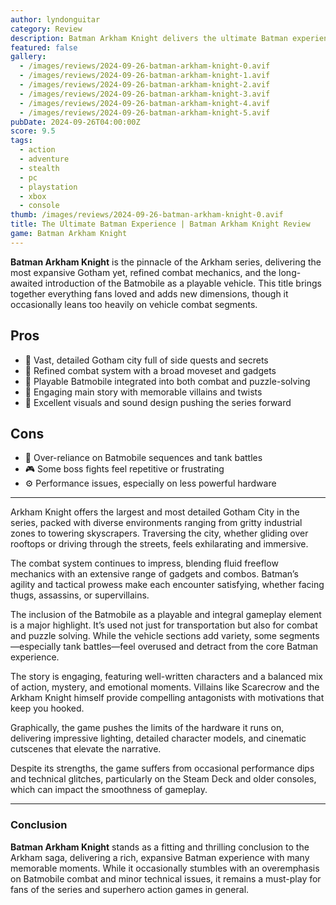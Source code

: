 ```yaml
---
author: lyndonguitar
category: Review
description: Batman Arkham Knight delivers the ultimate Batman experience with an expansive Gotham, refined combat, and the long-awaited Batmobile, though it occasionally leans too heavily on vehicle segments.
featured: false
gallery:
  - /images/reviews/2024-09-26-batman-arkham-knight-0.avif
  - /images/reviews/2024-09-26-batman-arkham-knight-1.avif
  - /images/reviews/2024-09-26-batman-arkham-knight-2.avif
  - /images/reviews/2024-09-26-batman-arkham-knight-3.avif
  - /images/reviews/2024-09-26-batman-arkham-knight-4.avif
  - /images/reviews/2024-09-26-batman-arkham-knight-5.avif
pubDate: 2024-09-26T04:00:00Z
score: 9.5
tags:
  - action
  - adventure
  - stealth
  - pc
  - playstation
  - xbox
  - console
thumb: /images/reviews/2024-09-26-batman-arkham-knight-0.avif
title: The Ultimate Batman Experience | Batman Arkham Knight Review
game: Batman Arkham Knight
---
```


**Batman Arkham Knight** is the pinnacle of the Arkham series, delivering the most expansive Gotham yet, refined combat mechanics, and the long-awaited introduction of the Batmobile as a playable vehicle. This title brings together everything fans loved and adds new dimensions, though it occasionally leans too heavily on vehicle combat segments.

## Pros
- 🌆 Vast, detailed Gotham city full of side quests and secrets  
- 🦇 Refined combat system with a broad moveset and gadgets  
- 🚗 Playable Batmobile integrated into both combat and puzzle-solving  
- 🎯 Engaging main story with memorable villains and twists  
- 🎨 Excellent visuals and sound design pushing the series forward  

## Cons
- 🚙 Over-reliance on Batmobile sequences and tank battles  
- 🎮 Some boss fights feel repetitive or frustrating  
- ⚙️ Performance issues, especially on less powerful hardware  

---

Arkham Knight offers the largest and most detailed Gotham City in the series, packed with diverse environments ranging from gritty industrial zones to towering skyscrapers. Traversing the city, whether gliding over rooftops or driving through the streets, feels exhilarating and immersive.

The combat system continues to impress, blending fluid freeflow mechanics with an extensive range of gadgets and combos. Batman’s agility and tactical prowess make each encounter satisfying, whether facing thugs, assassins, or supervillains.

The inclusion of the Batmobile as a playable and integral gameplay element is a major highlight. It’s used not just for transportation but also for combat and puzzle solving. While the vehicle sections add variety, some segments—especially tank battles—feel overused and detract from the core Batman experience.

The story is engaging, featuring well-written characters and a balanced mix of action, mystery, and emotional moments. Villains like Scarecrow and the Arkham Knight himself provide compelling antagonists with motivations that keep you hooked.

Graphically, the game pushes the limits of the hardware it runs on, delivering impressive lighting, detailed character models, and cinematic cutscenes that elevate the narrative.

Despite its strengths, the game suffers from occasional performance dips and technical glitches, particularly on the Steam Deck and older consoles, which can impact the smoothness of gameplay.

---

### Conclusion

**Batman Arkham Knight** stands as a fitting and thrilling conclusion to the Arkham saga, delivering a rich, expansive Batman experience with many memorable moments. While it occasionally stumbles with an overemphasis on Batmobile combat and minor technical issues, it remains a must-play for fans of the series and superhero action games in general.

